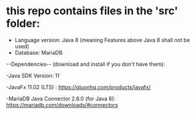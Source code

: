 # this repo contains files in the 'src' folder:

- Language version: Java 8 (meaning Features above Java 8 shall not be used)
- Database: MariaDB

--Dependencies-- 
(download and install if you don't have them):

-Java SDK Version: 11 

-JavaFx 11.02 (LTS) : https://gluonhq.com/products/javafx/

-MariaDB Java Connector 2.6.0 (for Java 8): https://mariadb.com/downloads/#connectors





